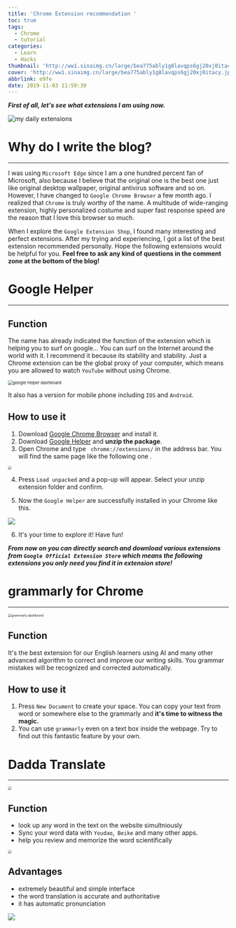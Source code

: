 ```yaml
---
title: 'Chrome Extension recommendation '
toc: true
tags:
  - Chrome
  - tutorial
categories:
  - Learn
  - Hacks
thumbnail: 'http://ww1.sinaimg.cn/large/bea775ably1g8lavqps6gj20xj0itacy.jpg'
cover: 'http://ww1.sinaimg.cn/large/bea775ably1g8lavqps6gj20xj0itacy.jpg'
abbrlink: e9fe
date: 2019-11-03 11:59:39
---
```



***First of all, let's see what extensions I am using now.***

![my daily extensions](http://ww1.sinaimg.cn/large/bea775ably1g8m5mmshj9j20xh01uq3l.jpg)

# Why do I write the blog?
---
I was using `Microsoft Edge` since I am a one hundred percent fan of Microsoft, also because I believe that the original one is the best one just like original desktop wallpaper, original antivirus software and so on. However, I have changed to `Google Chrome Browser` a few month ago. I realized that `Chrome` is truly worthy of the name. A multitude of wide-ranging extension, highly personalized costume and super fast response speed are the reason that I love this browser so much. 

When I explore the `Google Extension Shop`, I found many interesting and perfect extensions. After my trying and  experiencing, I got a list of the best extension recommended personally. Hope the following extensions would be helpful for you. **Feel free to ask any kind of questions in the comment zone at the bottom of the blog!**



# Google Helper
---
## Function

The name has already indicated the function of the extension which is helping you to surf on google... You can surf on the Internet around the world with it. I recommend it because its stability and stability. Just a Chrome extension can be the global proxy of your computer, which means you are allowed to watch `YouTube` without using Chrome.

<img src="http://ww1.sinaimg.cn/large/bea775ably1g8lbqzy71gj208109kmxe.jpg" alt="google helper dashboard" style="zoom: 67%;" />

It also has a version for mobile phone including `IOS` and `Android`. 

## How to use it

1. Download [Google Chrome Browser](https://www.google.com/intl/zh-CN/chrome/) and install it.
2. Download [Google Helper](http://googlehelper.net/) and **unzip the package**.
3. Open Chrome and type ` chrome://extensions/` in the address bar. You will find the same page like the following one .

<img src="http://ww1.sinaimg.cn/large/bea775ably1g8m5vqp9wcj22bc1hc161.jpg" style="zoom:50%;" />

4. Press `Load unpacked` and a pop-up will appear. Select your unzip extension folder and confirm.

   <!--more-->

5. Now the `Google Helper` are successfully installed in your Chrome like this.

![](http://ww1.sinaimg.cn/large/bea775ably1g8m68z326aj20ox0d6ta1.jpg)

6. It's your time to explore it! Have fun!

***From now on you can directly search and download various extensions from `Google Official Extension Store` which means the following extensions you only need you find it in extension store!***

# grammarly for Chrome

---

<img src="http://ww1.sinaimg.cn/large/bea775ably1g8m6nm10n4j20l80q675r.jpg" alt="grammarly dashboard" style="zoom:50%;" />

## Function

It's the best extension for our English learners using AI and many other advanced algorithm to correct and improve our writing skills. You grammar mistakes will be recognized and corrected automatically.

## How to use it

1. Press `New Document` to create your space. You can copy your text from word or somewhere else to the grammarly and **it's time to witness the magic.**
2. You can use `grammarly` even on a text box inside the webpage. Try to find out this fantastic feature by your own.

# Dadda Translate

---

<img src="http://ww1.sinaimg.cn/large/bea775ably1g9hmxq6kchj20k70xc778.jpg" style="zoom:50%;" />

## Function

- look up any word in the text on the website simultniously
- Sync your word data with `Youdao`,` Beike` and many other apps.
- help you review and memorize the word scientifically

<img src="http://ww1.sinaimg.cn/large/bea775ably1g9hmxq8ub5j22bc1cwk0k.jpg" style="zoom:50%;" />

## Advantages

- extremely beautiful and simple interface
- the word translation is accurate and authoritative
- it has automatic pronunciation

![](http://ww1.sinaimg.cn/large/bea775ably1g9hmxqujccj21i80igq7z.jpg)





